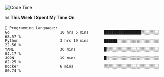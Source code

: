 <!--START_SECTION:waka-->
![Code Time](http://img.shields.io/badge/Code%20Time-664%20hrs%2059%20mins-blue)

📊 **This Week I Spent My Time On** 

```text
💬 Programming Languages: 
Go                       10 hrs 5 mins       █████████████████░░░░░░░░   68.57 % 
Python                   3 hrs 19 mins       ██████░░░░░░░░░░░░░░░░░░░   22.56 % 
YAML                     36 mins             █░░░░░░░░░░░░░░░░░░░░░░░░   04.17 % 
JSON                     19 mins             █░░░░░░░░░░░░░░░░░░░░░░░░   02.25 % 
Docker                   6 mins              ░░░░░░░░░░░░░░░░░░░░░░░░░   00.74 % 
```


<!--END_SECTION:waka-->